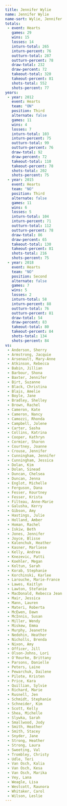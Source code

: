 ```yaml
---
title: Jennifer Wylie
name: Jennifer Wylie
name-sort: Wylie, Jennifer
totals:
 - event: Hearts
   games: 29
   wins: 15
   losses: 14
   inturn-total: 265
   inturn-percent: 76
   outturn-total: 287
   outturn-percent: 78
   draw-total: 232
   draw-percent: 72
   takeout-total: 320
   takeout-percent: 81
   shots-total: 552
   shots-percent: 77
years:
 - year: 2012
   event: Hearts
   team: "ON"
   position: Third
   alternate: false
   games: 11
   wins: 4
   losses: 7
   inturn-total: 103
   inturn-percent: 75
   outturn-total: 99
   outturn-percent: 76
   draw-total: 92
   draw-percent: 72
   takeout-total: 110
   takeout-percent: 78
   shots-total: 202
   shots-percent: 75
 - year: 2015
   event: Hearts
   team: "NO"
   position: Third
   alternate: false
   games: 11
   wins: 6
   losses: 5
   inturn-total: 104
   inturn-percent: 71
   outturn-total: 112
   outturn-percent: 78
   draw-total: 86
   draw-percent: 65
   takeout-total: 130
   takeout-percent: 81
   shots-total: 216
   shots-percent: 75
 - year: 2018
   event: Hearts
   team: "NO"
   position: Second
   alternate: false
   games: 7
   wins: 5
   losses: 2
   inturn-total: 58
   inturn-percent: 88
   outturn-total: 76
   outturn-percent: 81
   draw-total: 54
   draw-percent: 83
   takeout-total: 80
   takeout-percent: 84
   shots-total: 134
   shots-percent: 84
vs:
 - Anderson, Sherry
 - Armstrong, Jacquie
 - Arsenault, Mary-Anne
 - Atkinson, Rebecca
 - Babin, Jillian
 - Barbour, Shona
 - Baxter, Jennifer
 - Birt, Suzanne
 - Black, Christina
 - Blais, Amelie
 - Boyle, Jane
 - Bradley, Shelley
 - Brown, Rachel
 - Cameron, Kate
 - Cameron, Nancy
 - Camozzi, Rhonda
 - Campbell, Jolene
 - Carter, Sasha
 - Collins, Katrina
 - Cooper, Kathryn
 - Cormier, Sharon
 - Courtney, Joanne
 - Crouse, Jennifer
 - Cunningham, Jennifer
 - Cunningham, Jessica
 - Dolan, Kim
 - Dolan, Sinead
 - Duncan, Chelsea
 - Duncan, Jenna
 - Englot, Michelle
 - Ferguson, Dana
 - Fesser, Kourtney
 - Fesser, Krista
 - Filteau, Anne-Marie
 - Galusha, Kerry
 - Gibson, Amy
 - Hastings, Julie
 - Holland, Amber
 - Homan, Rachel
 - Iskiw, Beth
 - Jones, Jennifer
 - Joyce, Blisse
 - Kalenchuk, Heather
 - Kasner, Marliese
 - Kelly, Andrea
 - Knezevic, Patti
 - Koehler, Megan
 - Koltun, Sarah
 - Korab, Stephanie
 - Korchinski, Karlee
 - Larouche, Marie-France
 - Lawes, Kaitlyn
 - Lawton, Stefanie
 - MacDonald, Rebecca Jean
 - Mair, Jessica
 - Mann, Lauren
 - Materi, Roberta
 - McEwen, Dawn
 - McInnis, Susan
 - Miller, Wendy
 - Miskew, Emma
 - Murphy, Jeanette
 - Nedohin, Heather
 - Nicholls, Brenda
 - Nixon, Amy
 - Officer, Jill
 - Olson-Johns, Lori
 - O'Rourke, Brittany
 - Parsons, Danielle
 - Peters, Laine
 - Pewarchuk, Dailene
 - Pilote, Kristen
 - Price, Kara
 - Quillian, Sylvie
 - Richard, Marie
 - Rusnell, Jen
 - Schmidt, Stephanie
 - Schneider, Kim
 - Scott, Kelly
 - Shea, Michelle
 - Slywka, Sarah
 - Smallwood, Jody
 - Smith, Heather
 - Smith, Stacey
 - Snyder, Jane
 - Strong, Heather
 - Strong, Laura
 - Sweeting, Val
 - Trombley, Christy
 - Udle, Teri
 - Van Osch, Kalia
 - Van Osch, Kesa
 - Van Osch, Marika
 - Vey, Lana
 - Weagle, Lisa
 - Westcott, Raunora
 - Whitaker, Carol
 - Wilson, Leslie
---
```

